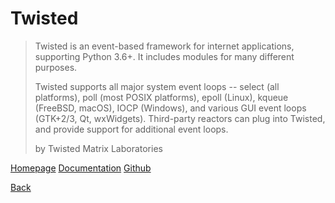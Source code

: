 # Twisted

> Twisted is an event-based framework for internet applications, supporting Python 3.6+. It includes modules for many different purposes. 
>
> Twisted supports all major system event loops -- select (all platforms), poll (most POSIX platforms), epoll (Linux), kqueue (FreeBSD, macOS), IOCP (Windows), and various GUI event loops (GTK+2/3, Qt, wxWidgets). Third-party reactors can plug into Twisted, and provide support for additional event loops.
>
> by Twisted Matrix Laboratories

[Homepage](https://twisted.org)
[Documentation](https://docs.twisted.org/en/stable/)
[Github](https://github.com/twisted/twisted)

[Back](00-introduction.md)


